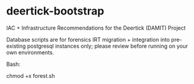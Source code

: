 # deertick-bootstrap
IAC + Infrastructure Recommendations for the Deertick (DAMIT) Project


Database scripts are for forensics IRT migration + integration into pre-existing postgresql instances only; please review before running on your own environments.

Bash:

chmod +x
forest.sh
